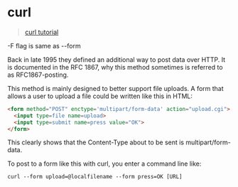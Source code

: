 # curl
> [curl tutorial](https://curl.haxx.se/docs/httpscripting.html#File_Upload_POST)

-F flag is same as --form

Back in late 1995 they defined an additional way to post data over HTTP. It is documented in the RFC 1867, why this method sometimes is referred to as RFC1867-posting.

This method is mainly designed to better support file uploads. A form that allows a user to upload a file could be written like this in HTML:
```html
<form method="POST" enctype='multipart/form-data' action="upload.cgi">
  <input type=file name=upload>
  <input type=submit name=press value="OK">
</form>
```
This clearly shows that the Content-Type about to be sent is multipart/form-data.

To post to a form like this with curl, you enter a command line like:

`curl --form upload=@localfilename --form press=OK [URL]`